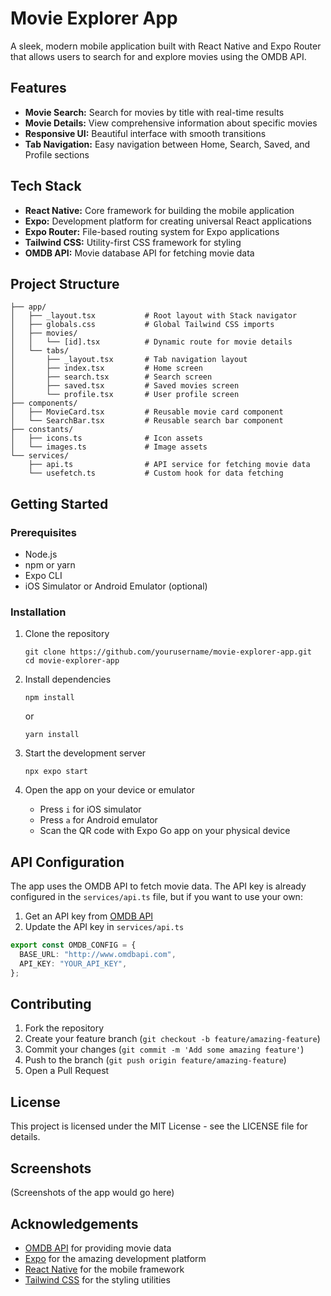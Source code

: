 # Movie Explorer App

A sleek, modern mobile application built with React Native and Expo Router that allows users to search for and explore movies using the OMDB API.

## Features

- **Movie Search:** Search for movies by title with real-time results
- **Movie Details:** View comprehensive information about specific movies
- **Responsive UI:** Beautiful interface with smooth transitions
- **Tab Navigation:** Easy navigation between Home, Search, Saved, and Profile sections

## Tech Stack

- **React Native:** Core framework for building the mobile application
- **Expo:** Development platform for creating universal React applications
- **Expo Router:** File-based routing system for Expo applications
- **Tailwind CSS:** Utility-first CSS framework for styling
- **OMDB API:** Movie database API for fetching movie data

## Project Structure

```
├── app/
│   ├── _layout.tsx           # Root layout with Stack navigator
│   ├── globals.css           # Global Tailwind CSS imports
│   ├── movies/
│   │   └── [id].tsx          # Dynamic route for movie details
│   └── tabs/
│       ├── _layout.tsx       # Tab navigation layout
│       ├── index.tsx         # Home screen
│       ├── search.tsx        # Search screen
│       ├── saved.tsx         # Saved movies screen
│       └── profile.tsx       # User profile screen
├── components/
│   ├── MovieCard.tsx         # Reusable movie card component
│   └── SearchBar.tsx         # Reusable search bar component
├── constants/
│   ├── icons.ts              # Icon assets
│   └── images.ts             # Image assets
└── services/
    ├── api.ts                # API service for fetching movie data
    └── usefetch.ts           # Custom hook for data fetching
```

## Getting Started

### Prerequisites

- Node.js
- npm or yarn
- Expo CLI
- iOS Simulator or Android Emulator (optional)

### Installation

1. Clone the repository
   ```
   git clone https://github.com/yourusername/movie-explorer-app.git
   cd movie-explorer-app
   ```

2. Install dependencies
   ```
   npm install
   ```
   or
   ```
   yarn install
   ```

3. Start the development server
   ```
   npx expo start
   ```

4. Open the app on your device or emulator
   - Press `i` for iOS simulator
   - Press `a` for Android emulator
   - Scan the QR code with Expo Go app on your physical device

## API Configuration

The app uses the OMDB API to fetch movie data. The API key is already configured in the `services/api.ts` file, but if you want to use your own:

1. Get an API key from [OMDB API](http://www.omdbapi.com/apikey.aspx)
2. Update the API key in `services/api.ts`

```typescript
export const OMDB_CONFIG = {
  BASE_URL: "http://www.omdbapi.com",
  API_KEY: "YOUR_API_KEY",
};
```

## Contributing

1. Fork the repository
2. Create your feature branch (`git checkout -b feature/amazing-feature`)
3. Commit your changes (`git commit -m 'Add some amazing feature'`)
4. Push to the branch (`git push origin feature/amazing-feature`)
5. Open a Pull Request

## License

This project is licensed under the MIT License - see the LICENSE file for details.

## Screenshots

(Screenshots of the app would go here)

## Acknowledgements

- [OMDB API](http://www.omdbapi.com/) for providing movie data
- [Expo](https://expo.dev/) for the amazing development platform
- [React Native](https://reactnative.dev/) for the mobile framework
- [Tailwind CSS](https://tailwindcss.com/) for the styling utilities
